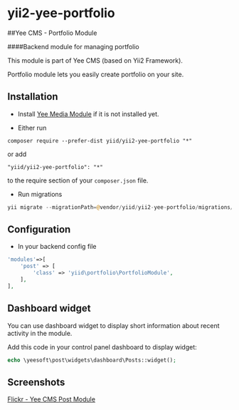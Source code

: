 # yii2-yee-portfolio

##Yee CMS - Portfolio Module

####Backend module for managing portfolio 

This module is part of Yee CMS (based on Yii2 Framework).

Portfolio module lets you easily create portfolio on your site. 

Installation
------------

- Install [Yee Media Module](https://github.com/yeesoft/yii2-yee-media) if it is not installed yet.

- Either run

```
composer require --prefer-dist yiid/yii2-yee-portfolio "*"
```

or add

```
"yiid/yii2-yee-portfolio": "*"
```

to the require section of your `composer.json` file.

- Run migrations

```php
yii migrate --migrationPath=@vendor/yiid/yii2-yee-portfolio/migrations/
```

Configuration
------
- In your backend config file

```php
'modules'=>[
	'post' => [
		'class' => 'yiid\portfolio\PortfolioModule',
	],
],
```

Dashboard widget
-------  

You can use dashboard widget to display short information about recent activity in the module.

Add this code in your control panel dashboard to display widget:
```php
echo \yeesoft\post\widgets\dashboard\Posts::widget();
```

Screenshots
-------  

[Flickr - Yee CMS Post Module](https://www.flickr.com/photos/134050409@N07/sets/72157656324703598)
